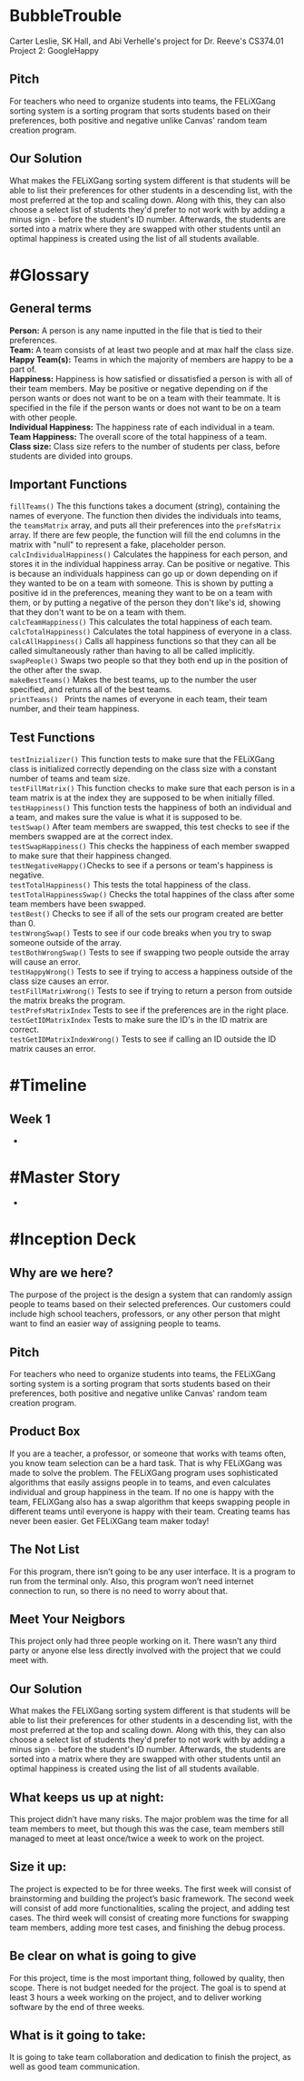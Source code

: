 # BubbleTrouble
Carter Leslie, SK Hall, and Abi Verhelle's project for Dr. Reeve's CS374.01 Project 2: GoogleHappy

Pitch
---------
For teachers who need to organize students into teams, the FELiXGang sorting system is a sorting program that sorts students based on their preferences, both positive and negative unlike Canvas' random team creation program.

Our Solution
---------
What makes the FELiXGang sorting system different is that students will be able to list their preferences for other students in a descending list, with the most preferred at the top and scaling down. Along with this, they can also choose a select list of students they'd prefer to not work with by adding a minus sign ```-``` before the student's ID number. Afterwards, the students are sorted into a matrix where they are swapped with other students until an optimal happiness is created using the list of all students available.

#Glossary
==========

General terms
-------------
**Person:** A person is any name inputted in the file that is tied to their preferences. <br />
**Team:** A team consists of at least two people and at max half the class size. <br />
**Happy Team(s):** Teams in which the majority of members are happy to be a part of. <br />
**Happiness:** Happiness is how satisfied or dissatisfied a person is with all of their team members. May be positive or negative depending on if the person wants or does not want to be on a team with their teammate. It is specified in the file if the person wants or does not want to be on a team with other people. <br />
**Individual Happiness:** The happiness rate of each individual in a team. <br />
**Team Happiness:** The overall score of the total happiness of a team. <br />
**Class size:** Class size refers to the number of students per class, before students are divided into groups. </br>

Important Functions
----------
```fillTeams()``` The this functions takes a document (string), containing the names of everyone. The function then divides the individuals into teams, the ```teamsMatrix``` array, and puts all their preferences into the ```prefsMatrix``` array. If there are few people, the function will fill the end columns in the matrix with "null" to represent a fake, placeholder person. </br >
```calcIndividualHappiness()``` Calculates the happiness for each person, and stores it in the individual happiness array. Can be positive or negative. This is because an individuals happiness can go up or down depending on if they wanted to be on a team with someone. This is shown by putting a positive id in the preferences, meaning they want to be on a team with them, or by putting a negative of the person they don't like's id, showing that they don't want to be on a team with them. </br >
```calcTeamHappiness()``` This calculates the total happiness of each team. </br >
```calcTotalHappiness()``` Calculates the total happiness of everyone in a class. </br >
```calcAllHappiness()``` Calls all happiness functions so that they can all be called simultaneously rather than having to all be called implicitly. </br >
```swapPeople()``` Swaps two people so that they both end up in the position of the other after the swap. </br >
```makeBestTeams()``` Makes the best teams, up to the number the user specified, and returns all of the best teams. </br >
```printTeams() ``` Prints the names of everyone in each team, their team number, and their team happiness. </br >

Test Functions
---------
```testInizializer()``` This function tests to make sure that the FELiXGang class is initialized correctly depending on the class size with a constant number of teams and team size. </br >
```testFillMatrix()```  This function checks to make sure that each person is in a team matrix is at the index they are supposed to be when initially filled. </br >
```testHappiness()``` This function tests the happiness of both an individual and a team, and makes sure the value is what it is supposed to be. </br >
```testSwap()```  After team members are swapped, this test checks to see if the members swapped are at the correct index. </br >
```testSwapHappiness()``` This checks the happiness of each member swapped to make sure that their happiness changed. </br >
```testNegativeHappy()```Checks to see if a persons or team's happiness is negative.  </br >
```testTotalHappiness()``` This tests the total happiness of the class. </br >
```testTotalHappinessSwap()``` Checks the total happines of the class after some team members have been swapped. </br >
```testBest()``` Checks to see if all of the sets our program created are better than 0. </br >
```testWrongSwap()``` Tests to see if our code breaks when you try to swap someone outside of the array. </br >
```testBothWrongSwap()``` Tests to see if swapping two people outside the array will cause an error. </br >
```testHappyWrong()``` Tests to see if trying to access a happiness outside of the class size causes an error. </br >
```testFillMatrixWrong()``` Tests to see if trying to return a person from outside the matrix breaks the program. </br >
```testPrefsMatrixIndex``` Tests to see if the preferences are in the right place. </br >
```testGetIDMatrixIndex``` Tests to make sure the ID's in the ID matrix are correct. </br >
```testGetIDMatrixIndexWrong()``` Tests to see if calling an ID outside the ID matrix causes an error. </br >

#Timeline
==========

Week 1
----------
* 

#Master Story
==============

* 

#Inception Deck
================

Why are we here? 
------------
The purpose of the project is the design a system that can randomly assign people to teams based on their selected preferences. Our customers could include high school teachers, professors, or any other person that might want to find an easier way of assigning people to teams.

Pitch
---------
For teachers who need to organize students into teams, the FELiXGang sorting system is a sorting program that sorts students based on their preferences, both positive and negative unlike Canvas' random team creation program.

Product Box
-------
If you are a teacher, a professor, or someone that works with teams often, you know team selection can be a hard task. That is why FELiXGang was made to solve the problem. The FELiXGang program uses sophisticated algorithms that easily assigns people in to teams, and even calculates individual and group happiness in the team. If no one is happy with the team, FELiXGang also has a swap algorithm that keeps swapping people in different teams until everyone is happy with their team. Creating teams has never been easier. Get FELiXGang team maker today!

The Not List
------
For this program, there isn’t going to be any user interface. It is a program to run from the terminal only. Also, this program won’t need internet connection to run, so there is no need to worry about that.

Meet Your Neigbors
---
This project only had three people working on it. There wasn’t any third party or anyone else less directly involved with the project that we could meet with.

Our Solution
---------
What makes the FELiXGang sorting system different is that students will be able to list their preferences for other students in a descending list, with the most preferred at the top and scaling down. Along with this, they can also choose a select list of students they'd prefer to not work with by adding a minus sign ```-``` before the student's ID number. Afterwards, the students are sorted into a matrix where they are swapped with other students until an optimal happiness is created using the list of all students available.

What keeps us up at night:
----
This project didn’t have many risks. The major problem was the time for all team members to meet, but though this was the case, team members still managed to meet at least once/twice a week to work on the project.

Size it up: 
---
The project is expected to be for three weeks. The first week will consist of brainstorming and building the project’s basic framework. The second week will consist of add more functionalities, scaling the project, and adding test cases. The third week will consist of creating more functions for swapping team members, adding more test cases, and finishing the debug process.

Be clear on what is going to give
---
For this project, time is the most important thing, followed by quality, then scope. There is not budget needed for the project. The goal is to spend at least 3 hours a week working on the project, and to deliver working software by the end of three weeks.

What is it going to take:
---
It is going to take team collaboration and dedication to finish the project, as well as good team communication.
